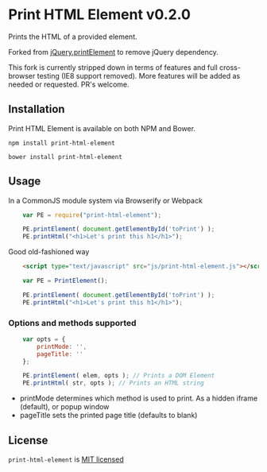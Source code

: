 # Print HTML Element v0.2.0

Prints the HTML of a provided element.

Forked from [jQuery.printElement](https://github.com/erikzaadi/jQueryPlugins/tree/master/jQuery.printElement) to remove jQuery dependency.

This fork is currently stripped down in terms of features and full cross-browser testing (IE8 support removed). More features will be added as needed or requested.
PR's welcome.

## Installation
Print HTML Element is available on both NPM and Bower.

`npm install print-html-element`

`bower install print-html-element`

## Usage

In a CommonJS module system via Browserify or Webpack
```js
    var PE = require("print-html-element");

    PE.printElement( document.getElementById('toPrint') );
    PE.printHtml("<h1>Let's print this h1</h1>");
```

Good old-fashioned way
```html
    <script type="text/javascript" src="js/print-html-element.js"></script>
```
```js
    var PE = PrintElement();

    PE.printElement( document.getElementById('toPrint') );
    PE.printHtml("<h1>Let's print this h1</h1>");
```

### Options and methods supported
```js
    var opts = {
        printMode: '',
        pageTitle: ''
    };

    PE.printElement( elem, opts ); // Prints a DOM Element
    PE.printHtml( str, opts ); // Prints an HTML string
```

- printMode determines which method is used to print. As a hidden iframe (default), or popup window
- pageTitle sets the printed page title (defaults to blank)

## License

`print-html-element` is [MIT licensed](LICENSE.txt)